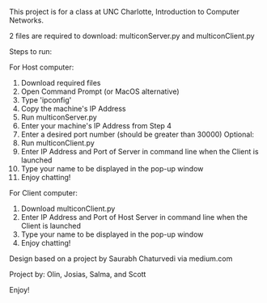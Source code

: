 This project is for a class at UNC Charlotte, Introduction to Computer Networks.


2 files are required to download: multiconServer.py and multiconClient.py


Steps to run:


For Host computer:
1. Download required files
2. Open Command Prompt (or MacOS alternative)
3. Type 'ipconfig'
4. Copy the machine's IP Address
5. Run multiconServer.py
6. Enter your machine's IP Address from Step 4
7. Enter a desired port number (should be greater than 30000)
Optional:
8. Run multiconClient.py
9. Enter IP Address and Port of Server in command line when the Client is launched
10. Type your name to be displayed in the pop-up window
11. Enjoy chatting!


For Client computer:
1. Download multiconClient.py
2. Enter IP Address and Port of Host Server in command line when the Client is launched
3. Type your name to be displayed in the pop-up window
4. Enjoy chatting!



Design based on a project by Saurabh Chaturvedi via medium.com


Project by: Olin, Josias, Salma, and Scott


Enjoy!
